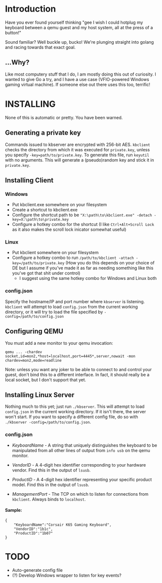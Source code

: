 # Introduction

Have you ever found yourself thinking "gee I wish I could hotplug my keyboard
between a qemu guest and my host system, all at the press of a button!"

Sound familiar? Well buckle up, bucko! We're plunging straight into golang and racing towards that exact goal.

## ...Why?

Like most computery stuff that I do, I am mostly doing this out of curiosity. I
wanted to give Go a try, and I have a use case (VFIO-powered Windows gaming
virtual machine). If someone else out there uses this too, terrific!

# INSTALLING

None of this is automatic or pretty. You have been warned.

## Generating a private key
Commands issued to kbserver are encrypted with 256-bit AES. `kbclient` checks the directory from
which it was executed for `private.key`, unless you specify `-key=path/to/private.key`. To generate this file,
run `keyutil` with no arguments. This will generate a (pseudo)random key and stick it in `private.key`.

## Installing Client

### Windows
* Put kbclient.exe somewhere on your filesystem 
* Create a shortcut to kbclient.exe
* Configure the shortcut path to be `"X:\path\to\kbclient.exe" -detach -key=X:\path\to\private.key`
* Configure a hotkey combo for the shortcut (I like `Ctrl+Alt+Scroll Lock` as it also makes
  the scroll lock inicator somewhat useful)

### Linux
* Put kbclient somewhere on your filesystem
* Configure a hotkey combo to run `/path/to/kbclient -attach -key=/path/to/private.key`
  (How you do this depends on your choice of DE but I assume if you've made it as far as
  needing something like this you've got that shit under control)
    * I suggest using the same hotkey combo for Windows and Linux both

### config.json

Specify the hostname/IP and port number where `kbserver` is listening. `kbclient` will attempt to load `config.json`
from the current working directory, or it will try to load the file specified by `-config=/path/to/config.json`

## Configuring QEMU
You must add a new monitor to your qemu invocation:

`qemu ... -chardev socket,id=mon2,*host=localhost,port=4445*,server,nowait -mon chardev=mon2,mode=readline`

Note: unless you want any joker to be able to connect to and control your guest, don't bind this
to a different interface. In fact, it should really be a local socket, but I don't support that yet.

## Installing Linux Server

Nothing much to this yet; just run `./kbserver`. This will attempt to load `config.json` in the current
working directory. If it isn't there, the server won't start. If you want to specify a different config file, do so
with `./kbserver -config=/path/to/config.json`.

### config.json

* *KeyboardName* - A string that uniquely distinguishes the keyboard to be manipulated from all other lines
   of output from `info usb` on the qemu monitor.

* *VendorID* - A 4-digit hex identifier corresponding to your hardware vendor. Find this in the output of `lsusb`.
* *ProductID* - A 4-digit hex identifier representing your specific product model. Find this in the output of `lsusb`.
* *ManagementPort* - The TCP on which to listen for connections from `kbclient`. Always binds to `localhost`.

#### Sample:
```
{
    "KeyboardName":"Corsair K65 Gaming Keyboard",
    "VendorID":"1b1c",
    "ProductID":"1b07"
}
```

# TODO

* Auto-generate config file
* (?) Develop Windows wrapper to listen for key events?
